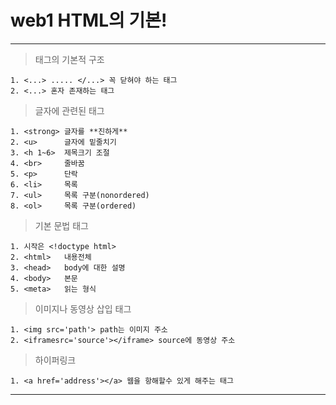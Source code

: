 # web1 HTML의 기본!  
***
> 태그의 기본적 구조  
```
1. <...> ..... </...> 꼭 닫혀야 하는 태그  
2. <...> 혼자 존재하는 태그  
```
> 글자에 관련된 태그  
```
1. <strong> 글자를 **진하게**  
2. <u>      글자에 밑줄치기  
3. <h 1~6>  제목크기 조절   
4. <br>     줄바꿈  
5. <p>      단락  
6. <li>     목록  
7. <ul>     목록 구분(nonordered)  
8. <ol>     목록 구분(ordered)
```
> 기본 문법 태그  
```
1. 시작은 <!doctype html> 
2. <html>   내용전체  
3. <head>   body에 대한 설명  
4. <body>   본문  
5. <meta>   읽는 형식  
```
> 이미지나 동영상 삽입 태그  
```
1. <img src='path'> path는 이미지 주소
2. <iframesrc='source'></iframe> source에 동영상 주소
```
> 하이퍼링크
```
1. <a href='address'></a> 웹을 항해할수 있게 해주는 태그
```
***
